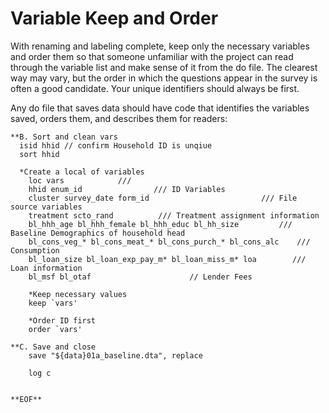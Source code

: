 # Variable Keep and Order
With renaming and labeling complete, keep only the necessary variables and order them so that someone unfamiliar with the project can read through the variable list and make sense of it from the do file. The clearest way may vary, but the order in which the questions appear in the survey is often a good candidate. Your unique identifiers should always be first.

Any do file that saves data should have code that identifies the variables saved, orders them, and describes them for readers:

````
**B. Sort and clean vars
  isid hhid // confirm Household ID is unqiue
  sort hhid 

  *Create a local of variables
	loc vars 		    ///
	hhid enum_id 	            /// ID Variables
	cluster survey_date form_id 			            /// File source variables
	treatment scto_rand 		 /// Treatment assignment information
	bl_hhh_age bl_hhh_female bl_hhh_educ bl_hh_size			/// Baseline Demographics of household head
	bl_cons_veg_* bl_cons_meat_* bl_cons_purch_* bl_cons_alc	/// Consumption
	bl_loan_size bl_loan_exp_pay_m* bl_loan_miss_m* loa        /// Loan information
	bl_msf bl_otaf  					// Lender Fees

	*Keep necessary values
	keep `vars'

	*Order ID first
	order `vars'

**C. Save and close
	save "${data}01a_baseline.dta", replace

	log c


**EOF**  
  
````
